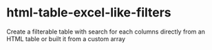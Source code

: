 # html-table-excel-like-filters
Create a filterable table with search for each columns directly from an HTML table or built it from a custom array

